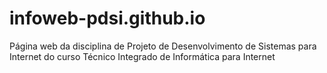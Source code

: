 # infoweb-pdsi.github.io
Página web da disciplina de Projeto de Desenvolvimento de Sistemas para Internet do curso Técnico Integrado de Informática para Internet
